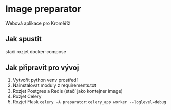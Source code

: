 # Image preparator
Webová aplikace pro Kroměříž

## Jak spustit
stačí rozjet docker-compose


## Jak připravit pro vývoj
1. Vytvořit python venv prostředí
2. Nainstalovat moduly z requirements.txt
3. Rozjet Postgres a Redis (stačí jako kontejner image)
4. Rozjet Celery
5. Rozjet Flask `celery -A preparator:celery_app worker --loglevel=debug`
